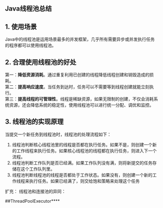 ##          Java线程池总结

## 1. 使用场景
Java中的线程池是运用场景最多的并发框架，几乎所有需要异步或并发执行任务的程序都可以使用线程池。

## 2. 合理使用线程池的好处
第一：**降低资源消耗**。通过重复利用已创建的线程降低线程创建和销毁造成的损耗。  
第二：**提高响应速度**。当任务到达时，任务可以不需要等到线程创建就能立刻执行。  
第三：**提高线程的可管理性**。线程是稀缺资源，如果无限制的创建，不仅会消耗系统资源，还会降低系统的稳定性，使用线程池可以进行统一分配、调优和监控。

## 3. 线程池的实现原理

当提交一个新任务到线程池时，线程池的处理流程如下：
1. 线程池判断核心线程池里的线程是否都在执行任务。如果不是，则创建一个新的工作线程来执行任务。如果核心线程池的线程都在执行任务，则进入下一个流程。
2. 线程池判断工作队列是否已经满。如果工作队列没有满，则将新提交的任务存储在这个工作队列里。
3. 线程池判断线程池的线程是否都处于工作状态。如果没有，则创建一个新的工作线程来执行任务。如果已经满了，则交给饱和策略来处理这个任务

扩充：
线程池和连接池的异同：


##ThreadPoolExecutor****
